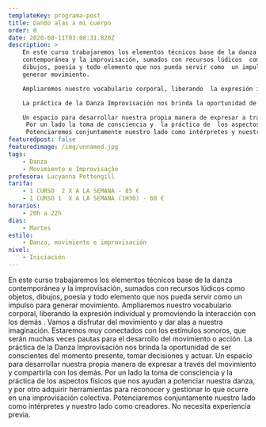 ```yaml
---
templateKey: programa-post
title: Dando alas a mi cuerpo
order: 0
date: 2020-08-11T03:08:31.820Z
description: >
    En este curso trabajaremos los elementos técnicos base de la danza
    contemporánea y la improvisación, sumados con recursos lúdicos  como objetos,
    dibujos, poesía y todo elemento que nos pueda servir como  un impulso para
    generar movimiento. 

    Ampliaremos nuestro vocabulario corporal, liberando  la expresión individual y promoviendo la interacción con los demás . Vamos a disfrutar del movimiento y dar alas a nuestra imaginación. Estaremos muy conectados con los estímulos sonoros, que serán muchas veces pautas para el desarrollo del movimiento o acción.

    La práctica de la Danza Improvisación nos brinda la oportunidad de ser conscientes del momento presente, tomar decisiones y actuar. 

    Un espacio para desarrollar nuestra propia manera de expresar a través del movimiento y compartirla con los demás. 
     Por un lado la toma de consciencia y  la práctica de  los aspectos físicos  que nos ayudan a potenciar nuestra danza, y por otro adquirir herramientas para reconocer y gestionar lo que ocurre en una improvisación colectiva. 
     Potenciaremos conjuntamente nuestro lado como intérpretes y nuestro lado como creadores. No necesita experiencia previa.
featuredpost: false
featuredimage: /img/unnamed.jpg
tags:
    - Danza
    - Movimiento e Improvisação
profesora: Lucyanna Pettengill
tarifa:
    - 1 CURSO  2 X A LA SEMANA - 85 €
    - 1 CURSO 1  X A LA SEMANA (1H30) - 60 €
horarios:
    - 20h a 22h
dias:
    - Martes
estilo:
    - Danza, movimiento e improvisación
nivel:
    - Iniciación
---
```


En este curso trabajaremos los elementos técnicos base de la danza contemporánea y la improvisación, sumados con recursos lúdicos como objetos, dibujos, poesía y todo elemento que nos pueda servir como un impulso para generar movimiento.
Ampliaremos nuestro vocabulario corporal, liberando la expresión individual y promoviendo la interacción con los demás . Vamos a disfrutar del movimiento y dar alas a nuestra imaginación. Estaremos muy conectados con los estímulos sonoros, que serán muchas veces pautas para el desarrollo del movimiento o acción.
La práctica de la Danza Improvisación nos brinda la oportunidad de ser conscientes del momento presente, tomar decisiones y actuar.
Un espacio para desarrollar nuestra propia manera de expresar a través del movimiento y compartirla con los demás.
Por un lado la toma de consciencia y la práctica de los aspectos físicos que nos ayudan a potenciar nuestra danza, y por otro adquirir herramientas para reconocer y gestionar lo que ocurre en una improvisación colectiva.
Potenciaremos conjuntamente nuestro lado como intérpretes y nuestro lado como creadores. No necesita experiencia previa.
